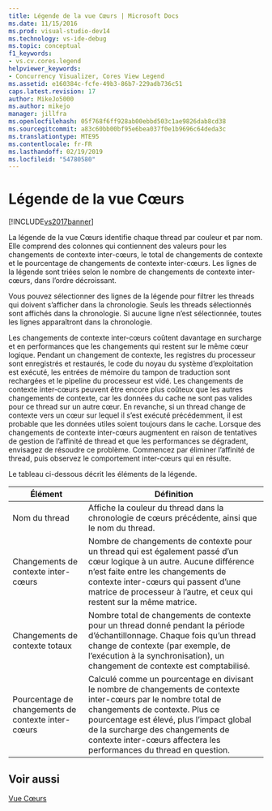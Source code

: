 ```yaml
---
title: Légende de la vue Cœurs | Microsoft Docs
ms.date: 11/15/2016
ms.prod: visual-studio-dev14
ms.technology: vs-ide-debug
ms.topic: conceptual
f1_keywords:
- vs.cv.cores.legend
helpviewer_keywords:
- Concurrency Visualizer, Cores View Legend
ms.assetid: e160384c-fcfe-49b3-86b7-229adb736c51
caps.latest.revision: 17
author: MikeJo5000
ms.author: mikejo
manager: jillfra
ms.openlocfilehash: 05f768f6ff928ab00ebbd503c1ae9826dab8cd38
ms.sourcegitcommit: a83c60bb00bf95e6bea037f0e1b9696c64deda3c
ms.translationtype: MTE95
ms.contentlocale: fr-FR
ms.lasthandoff: 02/19/2019
ms.locfileid: "54780580"
---
```

# <a name="cores-view-legend"></a>Légende de la vue Cœurs
[!INCLUDE[vs2017banner](../includes/vs2017banner.md)]

La légende de la vue Cœurs identifie chaque thread par couleur et par nom. Elle comprend des colonnes qui contiennent des valeurs pour les changements de contexte inter-cœurs, le total de changements de contexte et le pourcentage de changements de contexte inter-cœurs. Les lignes de la légende sont triées selon le nombre de changements de contexte inter-cœurs, dans l’ordre décroissant.  
  
 Vous pouvez sélectionner des lignes de la légende pour filtrer les threads qui doivent s’afficher dans la chronologie. Seuls les threads sélectionnés sont affichés dans la chronologie. Si aucune ligne n’est sélectionnée, toutes les lignes apparaîtront dans la chronologie.  
  
 Les changements de contexte inter-cœurs coûtent davantage en surcharge et en performances que les changements qui restent sur le même cœur logique. Pendant un changement de contexte, les registres du processeur sont enregistrés et restaurés, le code du noyau du système d’exploitation est exécuté, les entrées de mémoire du tampon de traduction sont rechargées et le pipeline du processeur est vidé. Les changements de contexte inter-cœurs peuvent être encore plus coûteux que les autres changements de contexte, car les données du cache ne sont pas valides pour ce thread sur un autre cœur. En revanche, si un thread change de contexte vers un cœur sur lequel il s’est exécuté précédemment, il est probable que les données utiles soient toujours dans le cache. Lorsque des changements de contexte inter-cœurs augmentent en raison de tentatives de gestion de l’affinité de thread et que les performances se dégradent, envisagez de résoudre ce problème. Commencez par éliminer l’affinité de thread, puis observez le comportement inter-cœurs qui en résulte.  
  
 Le tableau ci-dessous décrit les éléments de la légende.  
  
|Élément|Définition|  
|-------------|----------------|  
|Nom du thread|Affiche la couleur du thread dans la chronologie de cœurs précédente, ainsi que le nom du thread.|  
|Changements de contexte inter-cœurs|Nombre de changements de contexte pour un thread qui est également passé d’un cœur logique à un autre. Aucune différence n’est faite entre les changements de contexte inter-cœurs qui passent d’une matrice de processeur à l’autre, et ceux qui restent sur la même matrice.|  
|Changements de contexte totaux|Nombre total de changements de contexte pour un thread donné pendant la période d’échantillonnage. Chaque fois qu’un thread change de contexte (par exemple, de l’exécution à la synchronisation), un changement de contexte est comptabilisé.|  
|Pourcentage de changements de contexte inter-cœurs|Calculé comme un pourcentage en divisant le nombre de changements de contexte inter-cœurs par le nombre total de changements de contexte. Plus ce pourcentage est élevé, plus l’impact global de la surcharge des changements de contexte inter-cœurs affectera les performances du thread en question.|  
  
## <a name="see-also"></a>Voir aussi  
 [Vue Cœurs](../profiling/cores-view.md)
